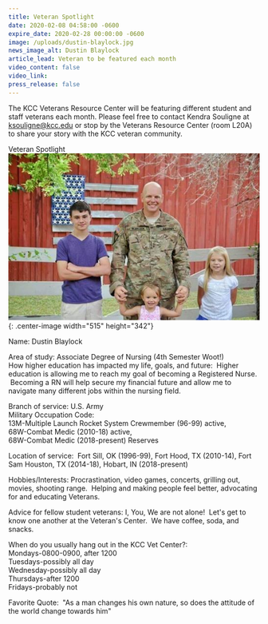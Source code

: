 ```yaml
---
title: Veteran Spotlight
date: 2020-02-08 04:58:00 -0600
expire_date: 2020-02-28 00:00:00 -0600
image: /uploads/dustin-blaylock.jpg
news_image_alt: Dustin Blaylock
article_lead: Veteran to be featured each month
video_content: false
video_link:
press_release: false
---
```


The KCC Veterans Resource Center will be featuring different student and staff veterans each month. Please feel free to contact Kendra Souligne at ksouligne@kcc.edu or stop by the Veterans Resource Center (room L20A) to share your story with the KCC veteran community.

Veteran Spotlight<br>![](/uploads/dustin-blaylock.jpg){: .center-image width="515" height="342"}

Name: Dustin Blaylock

Area of study: Associate Degree of Nursing (4th Semester Woot\!)<br>How higher education has impacted my life, goals, and future: &nbsp;Higher education is allowing me to reach my goal of becoming a Registered Nurse. &nbsp;Becoming a RN will help secure my financial future and allow me to navigate many different jobs within the nursing field.&nbsp;

Branch of service: U.S. Army<br>Military Occupation Code: &nbsp;<br>13M-Multiple Launch Rocket System Crewmember (96-99) active,<br>68W-Combat Medic (2010-18) active,<br>68W-Combat Medic (2018-present) Reserves

Location of service: &nbsp;Fort Sill, OK (1996-99), Fort Hood, TX (2010-14), Fort Sam Houston, TX (2014-18), Hobart, IN (2018-present)

Hobbies/Interests: Procrastination, video games, concerts, grilling out, movies, shooting range. &nbsp;Helping and making people feel better, advocating for and educating Veterans.

Advice for fellow student veterans: I, You, We are not alone\! &nbsp;Let's get to know one another at the Veteran's Center. &nbsp;We have coffee, soda, and snacks.&nbsp;

When do you usually hang out in the KCC Vet Center?:<br>Mondays-0800-0900, after 1200<br>Tuesdays-possibly all day<br>Wednesday-possibly all day<br>Thursdays-after 1200<br>Fridays-probably not

Favorite Quote: &nbsp;"As a man changes his own nature, so does the attitude of the world change towards him"